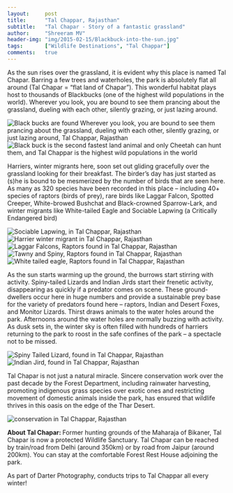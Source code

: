 ```yaml
---
layout:     post
title:      "Tal Chappar, Rajasthan"
subtitle:   "Tal Chapar - Story of a fantastic grassland"
author:     "Shreeram MV"
header-img: "img/2015-02-15/Blackbuck-into-the-sun.jpg"
tags:       ["Wildlife Destinations", "Tal Chappar"]
comments:   true
---
```


<p> As the sun rises over the grassland, it is evident why this place is named Tal Chapar. Barring a few trees and waterholes, the park is absolutely flat all around (Tal Chapar = “flat land of Chapar”). This wonderful habitat plays host to thousands of Blackbucks (one of the highest wild populations in the world). Wherever you look, you are bound to see them prancing about the grassland, dueling with each other, silently grazing, or just lazing around. </p>


<img src="{{ site.baseurl }}/img/2015-02-15/Bonellis-Eagle-and-Blackbuck.jpg" alt="Black bucks are found Wherever you look, you are bound to see them prancing about the grassland, dueling with each other, silently grazing, or just lazing around, Tal Chappar, Rajasthan">

<img src="{{ site.baseurl }}/img/2015-02-15/Blackbuck-Leaping.jpg" alt="Black buck is the second fastest land animal and only Cheetah can hunt them, and Tal Chappar is the highest wild populations in the world">

<p>Harriers, winter migrants here, soon set out gliding gracefully over the grassland looking for their breakfast. The birder’s day has just started as (s)he is bound to be mesmerized by the number of birds that are seen here. As many as 320 species have been recorded in this place – including 40+ species of raptors (birds of prey), rare birds like Laggar Falcon, Spotted Creeper, White-browed Bushchat and Black-crowned Sparrow-Lark, and winter migrants like White-tailed Eagle and Sociable Lapwing (a Critically Endangered bird)</p>

<img src="{{ site.baseurl }}/img/2015-02-15/Sociable-Lapwing.jpg" alt="Sociable Lapwing, in Tal Chappar, Rajasthan">

<img src="{{ site.baseurl }}/img/2015-02-15/Harrier-Hunt.jpg" alt="Harrier winter migrant in Tal Chappar, Rajasthan">

<img src="{{ site.baseurl }}/img/2015-02-15/Laggar-Falcon-in-flight.jpg" alt="Laggar Falcons, Raptors found in Tal Chappar, Rajasthan">

<img src="{{ site.baseurl }}/img/2015-02-15/Tawny-and-Spiny.jpg" alt="Tawny and Spiny, Raptors found in Tal Chappar, Rajasthan">

<img src="{{ site.baseurl }}/img/2015-02-15/White-tailed-Eagle.jpg" alt="White tailed eagle, Raptors found in Tal Chappar, Rajasthan">

<p> As the sun starts warming up the ground, the burrows start stirring with activity. Spiny-tailed Lizards and Indian Jirds start their frenetic activity, disappearing as quickly if a predator comes on scene. These ground-dwellers occur here in huge numbers and provide a sustainable prey base for the variety of predators found here – raptors, Indian and Desert Foxes, and Monitor Lizards.  Thirst draws animals to the water holes around the park. Afternoons around the water holes are normally buzzing with activity. As dusk sets in, the winter sky is often filled with hundreds of harriers returning to the park to roost in the safe confines of the park –  a spectacle not to be missed.</p>

<img src="{{ site.baseurl }}/img/2015-02-15/Spiny-tailed-Lizard.jpg" alt="Spiny Tailed Lizard, found in Tal Chappar, Rajasthan">

<img src="{{ site.baseurl }}/img/2015-02-15/Indian-Jird.jpg" alt="Indian Jird, found in Tal Chappar, Rajasthan">

<p> Tal Chapar is not just a natural miracle. Sincere conservation work over the past decade by the Forest Department, including rainwater harvesting, promoting indigenous grass species over exotic ones and restricting movement of domestic animals inside the park, has ensured that wildlife thrives in this oasis on the edge of the Thar Desert.</p>

<img src="{{ site.baseurl }}/img/2015-02-15/Conservation.jpg" alt="conservation in Tal Chappar, Rajasthan">

<p> <strong> About Tal Chapar: </strong> Former hunting grounds of the Maharaja of Bikaner, Tal Chapar is now a protected Wildlife Sanctuary. Tal Chapar can be reached by train/road from Delhi (around 350km) or by road from Jaipur (around 200km). You can stay at the comfortable Forest Rest House adjoining the park.</p>

<p>As part of <a href="http://www.darter.in" style="text-decoration:none">Darter Photography</a>, conducts <a href="http://www.darter.in/photography-tours/wildlife/tal-chapar-photography-tour/" style="text-decoration:none">trips to Tal Chappar</a> all every winter!</p>
